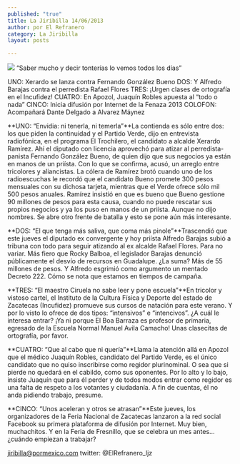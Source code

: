 ```yaml
---
published: "true"
title: La Jiribilla 14/06/2013
author: por El Refranero
category: La Jiribilla
layout: posts

---
```


![](http://i.imgur.com/ooeIG42m.jpg)
“Saber mucho y decir tonterías lo vemos todos los días”

UNO: Xerardo se lanza contra Fernando González Bueno
DOS: Y Alfredo Barajas contra el perredista Rafael Flores
TRES: ¡Urgen clases de ortografía en el Incufidez!
CUATRO: En Apozol, Juaquín Robles apuesta al “todo o nada”
CINCO: Inicia difusión por Internet de la Fenaza 2013 
COLOFON: Acompañará Dante Delgado a Alvarez Máynez

**UNO: “Envidia: ni tenerla, ni temerla”**La contienda es sólo entre dos: los que piden la continuidad y el Partido Verde, dijo en entrevista radiofónica, en el programa El Trochilero, el candidato a alcalde Xerardo Ramírez.
Ahí el diputado con licencia aprovechó para atizar al perredista-panista Fernando González Bueno, de quien dijo que sus negocios ya están en manos de un priísta.
Con lo que se confirma, acusó, un arreglo entre tricolores y aliancistas.
La cólera de Ramírez brotó cuando uno de los radioescuchas le recordó que el candidato Bueno promete 300 pesos mensuales con su dichosa tarjeta, mientras que el Verde ofrece sólo mil 500 pesos anuales.
Ramírez insistió en que es bueno que Bueno gestione 90 millones de pesos para esta causa, cuando no puede rescatar sus propios negocios y ya los puso en manos de un priísta.
Aunque no dijo nombres.
Se abre otro frente de batalla y esto se pone aún más interesante.

**DOS: “El que tenga más saliva, que coma más pinole”**Trascendió que este jueves el diputado ex convergente y hoy priísta Alfredo Barajas subió a tribuna con todo para seguir atizando al ex alcalde Rafael Flores.
Para no variar.
Más fiero que Rocky Balboa, el legislador Barajas denunció públicamente el desvío de recursos en Guadalupe.
¿La suma? Más de 55 millones de pesos.
Y Alfredo esgrimió como argumento un mentado Decreto 222.
Cómo se nota que estamos en tiempos de campaña.

**TRES: “El maestro Ciruela no sabe leer y pone escuela”**En tricolor y vistoso cartel, el Instituto de la Cultura Física y Deporte del estado de Zacatecas (Incufidez) promueve sus cursos de natación para este verano.
Y por lo visto lo ofrece de dos tipos: “intensivos” e “intencivos”.
¿A cuál le interesa entrar?
¡Ya ni porque El Boa Barraza es profesor de primaria, egresado de la Escuela Normal Manuel Avila Camacho!
Unas clasecitas de ortografía, por favor.

**CUATRO: “Que al cabo que ni quería”**Llama la atención allá en Apozol que el médico Juaquín Robles, candidato del Partido Verde, es el único candidato que no quiso inscribirse como regidor plurinominal.
O sea que si pierde no quedará en el cabildo, como sus oponentes.
Por lo alto y lo bajo, insiste Juaquín que para él perder y de todos modos entrar como regidor es una falta de respeto a los votantes y ciudadanía.
A fin de cuentas, él no anda pidiendo trabajo, presume.

**CINCO: “Unos aceleran y otros se atrasan”**Este jueves, los organizadores de la Feria Nacional de Zacatecas lanzaron a la red social Facebook su primera plataforma de difusión por Internet.
Muy bien, muchachitos.
Y en la Feria de Fresnillo, que se celebra un mes antes… ¿cuándo empiezan a trabajar?

jiribilla@pormexico.com
twitter: @ElRefranero_ljz
